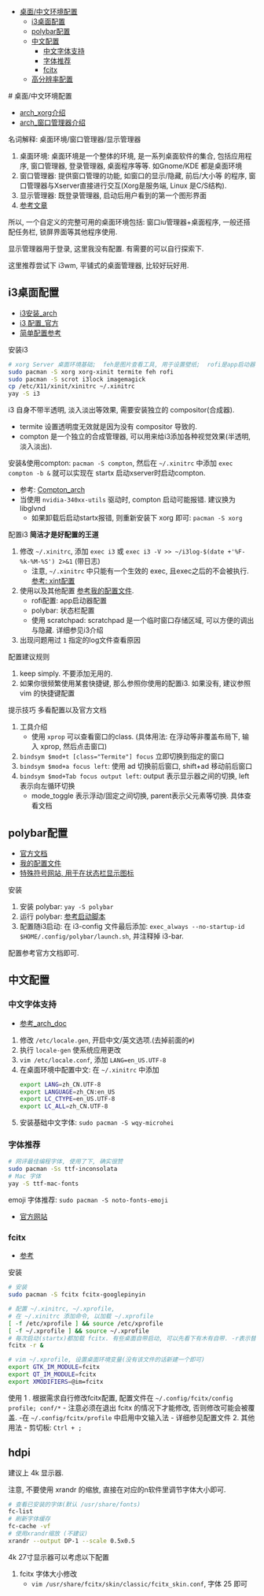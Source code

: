 <!-- TOC -->

- [桌面/中文环境配置](#桌面中文环境配置)
    - [i3桌面配置](#i3桌面配置)
    - [polybar配置](#polybar配置)
    - [中文配置](#中文配置)
        - [中文字体支持](#中文字体支持)
        - [字体推荐](#字体推荐)
        - [fcitx](#fcitx)
    - [高分辨率配置](#hdpi)

<!-- /TOC --># 桌面/中文环境配置

- [arch_xorg介绍](https://wiki.archlinux.org/index.php/Xorg_(简体中文))
- [arch_窗口管理器介绍](https://wiki.archlinux.org/index.php/Window_manager_(简体中文))

名词解释: 桌面环境/窗口管理器/显示管理器
1. 桌面环境: 桌面环境是一个整体的环境, 是一系列桌面软件的集合, 包括应用程序, 窗口管理器, 登录管理器, 桌面程序等等. 如Gnome/KDE 都是桌面环境
2. 窗口管理器: 提供窗口管理的功能, 如窗口的显示/隐藏, 前后/大小等 的程序, 窗口管理器与Xserver直接进行交互(Xorg是服务端, Linux 是C/S结构).
3. 显示管理器: 既登录管理器, 启动后用户看到的第一个图形界面
4. [参考文章](https://my.oschina.net/aspirs/blog/607710)

所以, 一个自定义的完整可用的桌面环境包括: 窗口iu管理器+桌面程序, 一般还搭配任务栏, 锁屏界面等其他程序使用.

显示管理器用于登录, 这里我没有配置. 有需要的可以自行探索下. 

这里推荐尝试下 i3wm, 平铺式的桌面管理器, 比较好玩好用.

## i3桌面配置
- [i3安装_arch](https://wiki.archlinux.org/index.php/I3_(简体中文))
- [i3 配置_官方](https://i3wm.org/docs/userguide.html)
- [简单配置参考](https://blog.csdn.net/k_y_z_s/article/details/79363852)

安装i3
```Bash
# xorg Server 桌面环境基础;  feh是图片查看工具, 用于设置壁纸;  rofi是app启动器, i3lock用于锁屏使用
sudo pacman -S xorg xorg-xinit termite feh rofi
sudo pacman -S scrot i3lock imagemagick
cp /etc/X11/xinit/xinitrc ~/.xinitrc
yay -S i3
```

i3 自身不带半透明, 淡入淡出等效果, 需要安装独立的 compositor(合成器). 
- termite 设置透明度无效就是因为没有 compositor 导致的.
- compton 是一个独立的合成管理器, 可以用来给i3添加各种视觉效果(半透明, 淡入淡出).

安装&使用compton: `pacman -S compton`, 然后在 `~/.xinitrc` 中添加 `exec compton -b &` 就可以实现在 startx 启动xserver时启动compton.
- 参考: [Compton_arch](https://wiki.archlinux.org/index.php/Compton_(简体中文))
- 当使用 `nvidia-340xx-utils` 驱动时, compton 启动可能报错. 建议换为 libglvnd
    - 如果卸载后启动startx报错, 则重新安装下 xorg 即可: `pacman -S xorg`

配置i3
**简洁才是好配置的王道**
1. 修改 `~/.xinitrc`, 添加 `exec i3` 或 `exec i3 -V >> ~/i3log-$(date +'%F-%k-%M-%S') 2>&1` (带日志)
    - 注意, `~/.xinitrc` 中只能有一个生效的 exec, 且exec之后的不会被执行. [参考: xint配置](https://wiki.archlinux.org/index.php/Xinit#xinitrc)
2. 使用以及其他配置 [参考我的配置文件](./config/i3/config).
    - rofi配置: app启动器配置
    - polybar: 状态栏配置
    - 使用 scratchpad: scratchpad 是一个临时窗口存储区域, 可以方便的调出与隐藏. 详细参见i3介绍
3. 出现问题用过 `1` 指定的log文件查看原因

配置建议规则
1. keep simply. 不要添加无用的.
2. 如果你很频繁使用某套快捷键, 那么参照你使用的配置i3. 如果没有, 建议参照 vim 的快捷键配置


提示技巧
多看配置以及官方文档
1. 工具介绍
    - 使用 `xprop` 可以查看窗口的class. (具体用法: 在浮动等非覆盖布局下, 输入 xprop, 然后点击窗口)
1. `bindsym $mod+t [class="Termite"] focus` 立即切换到指定的窗口
2. `bindsym $mod+a focus left`: 使用 ad 切换前后窗口, shift+ad 移动前后窗口
3. `bindsym $mod+Tab focus output left`: output 表示显示器之间的切换, left表示向左循环切换
    - mode_toggle 表示浮动/固定之间切换, parent表示父元素等切换. 具体查看文档

## polybar配置
- [官方文档](https://github.com/jaagr/polybar/wiki)
- [我的配置文件](./config/polybar/config)
- [特殊符号网站, 用于在状态栏显示图标](http://cn.piliapp.com/symbol/)

安装
1. 安装 polybar: `yay -S polybar`
2. 运行 polybar: [参考启动脚本](./config/polybar/launch.sh)
3. 配置随i3启动: 在 i3-config 文件最后添加: `exec_always --no-startup-id $HOME/.config/polybar/launch.sh`, 并注释掉 i3-bar.

配置参考官方文档即可.

## 中文配置
### 中文字体支持
- [参考_arch_doc](https://wiki.archlinux.org/index.php/Localization/Simplified_Chinese_(简体中文))

1. 修改 `/etc/locale.gen`, 开启中文/英文选项.(去掉前面的`#`)
2. 执行 `locale-gen` 使系统应用更改
3. `vim /etc/locale.conf`, 添加 `LANG=en_US.UTF-8`
4. 在桌面环境中配置中文: 在 `~/.xinitrc` 中添加
    ```Bash
    export LANG=zh_CN.UTF-8
    export LANGUAGE=zh_CN:en_US
    export LC_CTYPE=en_US.UTF-8
    export LC_ALL=zh_CN.UTF-8
    ```
5. 安装基础中文字体: `sudo pacman -S wqy-microhei`

### 字体推荐
```Bash
# 网评最佳编程字体, 使用了下, 确实很赞
sudo pacman -Ss ttf-inconsolata
# Mac 字体
yay -S ttf-mac-fonts
```

emoji 字体推荐: `sudo pacman -S noto-fonts-emoji`
- [官方网站](https://www.google.com/get/noto/help/emoji/)

### fcitx
- [参考](https://wiki.archlinux.org/index.php/Fcitx_(简体中文))

安装
```Bash
# 安装
sudo pacman -S fcitx fcitx-googlepinyin

# 配置 ~/.xinitrc, ~/.xprofile,
# 在 ~/.xinitrc 添加命令, 以加载 ~/.xprofile
[ -f /etc/xprofile ] && source /etc/xprofile
[ -f ~/.xprofile ] && source ~/.xprofile
# 每次启动(startx)都加载 fcitx. 有些桌面自带启动, 可以先看下有木有自带. -r表示替代原先进程
fcitx -r &

# vim ~/.xprofile, 设置桌面环境变量(没有该文件的话新建一个即可)
export GTK_IM_MODULE=fcitx
export QT_IM_MODULE=fcitx
export XMODIFIERS=@im=fcitx
```

使用
1 . 根据需求自行修改fcitx配置, 配置文件在 `~/.config/fcitx/config profile; conf/*`
    - 注意必须在退出 fcitx 的情况下才能修改, 否则修改可能会被覆盖.
    -在 `~/.config/fcitx/profile` 中启用中文输入法
    - 详细参见配置文件
2. 其他用法
    - 剪切板: `Ctrl + ;`

## hdpi
建议上 4k 显示器.

注意, 不要使用 xrandr 的缩放, 直接在对应的n软件里调节字体大小即可.
```Bash
# 查看已安装的字体(默认 /usr/share/fonts)
fc-list
# 刷新字体缓存
fc-cache -vf
# 使用xrandr缩放 (不建议)
xrandr --output DP-1 --scale 0.5x0.5
```

4k 27寸显示器可以考虑以下配置
1. fcitx 字体大小修改
    - `vim /usr/share/fcitx/skin/classic/fcitx_skin.conf`, 字体 25 即可
